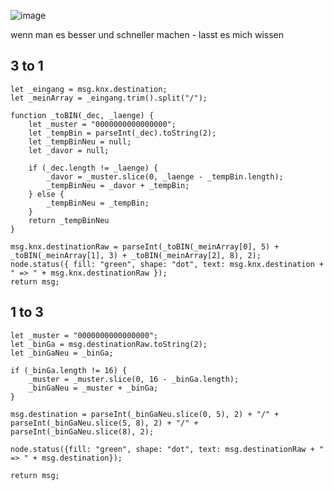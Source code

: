 ![image](https://user-images.githubusercontent.com/44277174/217163827-05802995-d4d1-4550-8ba8-8cc6dba38717.png)

wenn man es besser und schneller machen - lasst es mich wissen


## 3 to 1

```
let _eingang = msg.knx.destination;
let _meinArray = _eingang.trim().split("/");

function _toBIN(_dec, _laenge) {
    let _muster = "0000000000000000";
    let _tempBin = parseInt(_dec).toString(2);
    let _tempBinNeu = null;
    let _davor = null;

    if (_dec.length != _laenge) {
        _davor = _muster.slice(0, _laenge - _tempBin.length);
        _tempBinNeu = _davor + _tempBin;
    } else {
        _tempBinNeu = _tempBin;
    }
    return _tempBinNeu
}

msg.knx.destinationRaw = parseInt(_toBIN(_meinArray[0], 5) + _toBIN(_meinArray[1], 3) + _toBIN(_meinArray[2], 8), 2);
node.status({ fill: "green", shape: "dot", text: msg.knx.destination + " => " + msg.knx.destinationRaw });
return msg;    
```

## 1 to 3

```
let _muster = "0000000000000000";
let _binGa = msg.destinationRaw.toString(2);
let _binGaNeu = _binGa;

if (_binGa.length != 16) {
    _muster = _muster.slice(0, 16 - _binGa.length);
    _binGaNeu = _muster + _binGa;
} 

msg.destination = parseInt(_binGaNeu.slice(0, 5), 2) + "/" + parseInt(_binGaNeu.slice(5, 8), 2) + "/" + parseInt(_binGaNeu.slice(8), 2);

node.status({fill: "green", shape: "dot", text: msg.destinationRaw + " => " + msg.destination});

return msg;
```
